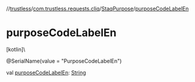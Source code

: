 //[trustless](../../../index.md)/[com.trustless.requests.cliq](../index.md)/[StaqPurpose](index.md)/[purposeCodeLabelEn](purpose-code-label-en.md)

# purposeCodeLabelEn

[kotlin]\

@SerialName(value = &quot;PurposeCodeLabelEn&quot;)

val [purposeCodeLabelEn](purpose-code-label-en.md): [String](https://kotlinlang.org/api/latest/jvm/stdlib/kotlin/-string/index.html)
